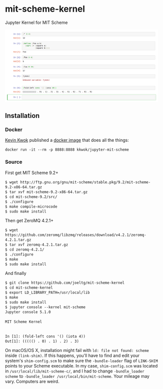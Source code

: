 # mit-scheme-kernel
Jupyter Kernel for MIT Scheme

![](demo.png)

## Installation

### Docker
[Kevin Kwok](https://github.com/antimatter15) published a [docker image](https://hub.docker.com/r/kkwok/jupyter-mit-scheme/) that does all the things:
```
docker run -it --rm -p 8888:8888 kkwok/jupyter-mit-scheme
```

### Source

First get MIT Scheme 9.2+
```
$ wget http://ftp.gnu.org/gnu/mit-scheme/stable.pkg/9.2/mit-scheme-9.2-x86-64.tar.gz
$ tar xvf mit-scheme-9.2-x86-64.tar.gz
$ cd mit-scheme-9.2/src/
$ ./configure
$ make compile-microcode
$ sudo make install
```
Then get ZeroMQ 4.2.1+
```
$ wget https://github.com/zeromq/libzmq/releases/download/v4.2.1/zeromq-4.2.1.tar.gz
$ tar xvf zeromq-4.2.1.tar.gz
$ cd zeromq-4.2.1/
$ ./configure
$ make
$ sudo make install
```
And finally 
```
$ git clone https://github.com/joeltg/mit-scheme-kernel
$ cd mit-scheme-kernel
$ export LD_LIBRARY_PATH=/usr/local/lib
$ make
$ sudo make install
$ jupyter console --kernel mit-scheme
Jupyter console 5.1.0

MIT Scheme Kernel


In [1]: (fold-left cons '() (iota 4))
Out[1]: ((((() . 0) . 1) . 2) . 3)
```

On macOS/OS X, installation might fail with `ld: file not found: scheme` inside `(link-shim)`. If this happens, you'll have to find and edit your system's `shim-config.scm` to make sure the `-bundle-loader` flag of `LINK-SHIM` points to your Scheme executable. In my case, `shim-config.scm` was located in `/usr/local/lib/mit-scheme-c/`, and I had to change `-bundle_loader scheme` to `-bundle_loader /usr/local/bin/mit-scheme`. Your mileage may vary. Computers are weird.
